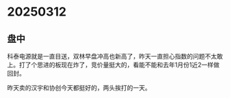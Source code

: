 # 20250312

## 盘中

科泰电源就是一直目送，双林早盘冲高也新高了，昨天一直担心指数的问题不太敢上。打了个思进的板现在炸了，竞价量挺大的，看能不能和去年1月份1近2一样做回封。

昨天卖的汉宇和协创今天都挺好的，两头挨打的一天。

